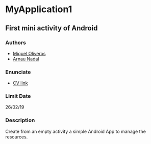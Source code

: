 # MyApplication1
First mini activity of Android
----------------------------
### Authors ###
* [Miquel Oliveros](https://github.com/MiquelOliveros)
* [Arnau Nadal](https://github.com/ar98nau)

### Enunciate ###
* [CV link](https://cv.udl.cat/access/content/attachment/102025-1819/Activitats/9915843c-6ed1-40c1-85c5-f76aa25ecc11/MiniActv-1.pdf)

### Limit Date ###
26/02/19

### Description ###
Create from an empty activity a simple Android App to manage the resources.
